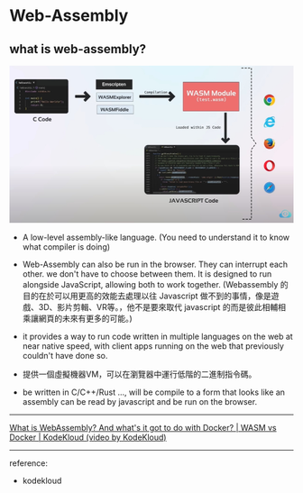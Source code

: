 # Web-Assembly

## what is web-assembly?

![reference from kodekloud](./webAssembly.jpg)

* A low-level assembly-like language. (You need to understand it to know what compiler is doing)

* Web-Assembly can also be run in the browser. They can interrupt each other. we don't have to choose between them. It is designed to run alongside JavaScript, allowing both to work together. (Webassembly 的目的在於可以用更高的效能去處理以往 Javascript 做不到的事情，像是遊戲、3D、影片剪輯、VR等。，他不是要來取代 javascript 的而是彼此相輔相乘讓網頁的未來有更多的可能。)

* it provides a way to run code written in multiple languages on the web at near native speed, with client apps running on the web that previously couldn't have done so.

* 提供一個虛擬機器VM，可以在瀏覽器中運行低階的二進制指令碼。

* be written in C/C++/Rust ..., will be compile to a form that looks like an assembly can be read by javascript and be run on the browser.

---

 
 [What is WebAssembly? And what's it got to do with Docker? | WASM vs Docker | KodeKloud (video by KodeKloud)](https://www.youtube.com/watch?v=7553XZ0T6pM)

  

---

reference:

* kodekloud